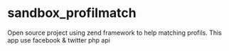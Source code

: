 sandbox_profilmatch
===================

Open source project using zend framework to help matching profils. This app use facebook &amp; twitter php api
